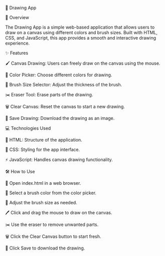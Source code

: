 🎨 Drawing App

📌 Overview

The Drawing App is a simple web-based application that allows users to draw on a canvas using different colors and brush sizes. Built with HTML, CSS, and JavaScript, this app provides a smooth and interactive drawing experience.

✨ Features

🖌️ Canvas Drawing: Users can freely draw on the canvas using the mouse.

🎨 Color Picker: Choose different colors for drawing.

📏 Brush Size Selector: Adjust the thickness of the brush.

✂️ Eraser Tool: Erase parts of the drawing.

🗑️ Clear Canvas: Reset the canvas to start a new drawing.

💾 Save Drawing: Download the drawing as an image.

💻 Technologies Used

📄 HTML: Structure of the application.

🎨 CSS: Styling for the app interface.

⚡ JavaScript: Handles canvas drawing functionality.

🛠️ How to Use

🔹 Open index.html in a web browser.

🎨 Select a brush color from the color picker.

📏 Adjust the brush size as needed.

🖊️ Click and drag the mouse to draw on the canvas.

✂️ Use the eraser to remove unwanted parts.

🗑️ Click the Clear Canvas button to start fresh.

💾 Click Save to download the drawing.
